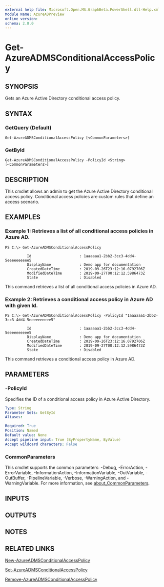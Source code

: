 ```yaml
---
external help file: Microsoft.Open.MS.GraphBeta.PowerShell.dll-Help.xml
Module Name: AzureADPreview
online version:
schema: 2.0.0
---
```


# Get-AzureADMSConditionalAccessPolicy

## SYNOPSIS
Gets an Azure Active Directory conditional access policy.

## SYNTAX

### GetQuery (Default)
```
Get-AzureADMSConditionalAccessPolicy [<CommonParameters>]
```

### GetById
```
Get-AzureADMSConditionalAccessPolicy -PolicyId <String> [<CommonParameters>]
```

## DESCRIPTION
This cmdlet allows an admin to get the Azure Active Directory conditional access policy.
Conditional access policies are custom rules that define an access scenario.

## EXAMPLES

### Example 1: Retrieves a list of all conditional access policies in Azure AD.
```
PS C:\> Get-AzureADMSConditionalAccessPolicy

          Id                      : 1aaaaaa1-2bb2-3cc3-4dd4-5eeeeeeeeee5
          DisplayName             : Demo app for documentation
          CreatedDateTime         : 2019-09-26T23:12:16.0792706Z
          ModifiedDateTime        : 2019-09-27T00:12:12.5986473Z
          State                   : Disabled
```

This command retrieves a list of all conditional access policies in Azure AD.

### Example 2: Retrieves a conditional access policy in Azure AD with given Id.
```
PS C:\> Get-AzureADMSConditionalAccessPolicy -PolicyId "1aaaaaa1-2bb2-3cc3-4dd4-5eeeeeeeeee5"

          Id                      : 1aaaaaa1-2bb2-3cc3-4dd4-5eeeeeeeeee5
          DisplayName             : Demo app for documentation
          CreatedDateTime         : 2019-09-26T23:12:16.0792706Z
          ModifiedDateTime        : 2019-09-27T00:12:12.5986473Z
          State                   : Disabled
```

This command retrieves a conditional access policy in Azure AD.

## PARAMETERS

### -PolicyId
Specifies the ID of a conditional access policy in Azure Active Directory.

```yaml
Type: String
Parameter Sets: GetById
Aliases:

Required: True
Position: Named
Default value: None
Accept pipeline input: True (ByPropertyName, ByValue)
Accept wildcard characters: False
```

### CommonParameters
This cmdlet supports the common parameters: -Debug, -ErrorAction, -ErrorVariable, -InformationAction, -InformationVariable, -OutVariable, -OutBuffer, -PipelineVariable, -Verbose, -WarningAction, and -WarningVariable. For more information, see [about_CommonParameters](http://go.microsoft.com/fwlink/?LinkID=113216).

## INPUTS

## OUTPUTS

## NOTES
## RELATED LINKS

[New-AzureADMSConditionalAccessPolicy]()

[Set-AzureADMSConditionalAccessPolicy]()

[Remove-AzureADMSConditionalAccessPolicy]()
